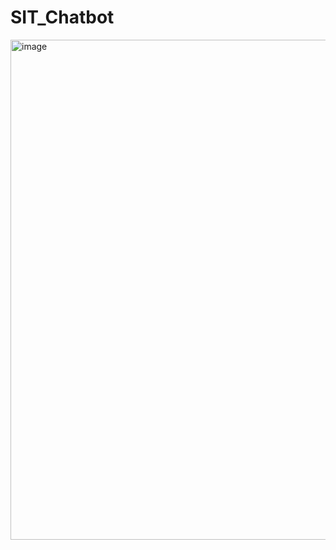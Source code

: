# SIT_Chatbot
<img src="https://github.com/user-attachments/assets/02669964-06f3-4ee4-9f02-b29e5ba4b466" alt="image" width="800"/>
